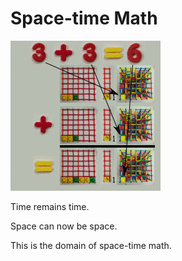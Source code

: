 # Space-time Math

![](../img/dynamic_d3_simple.gif)

Time remains time.

Space can now be space.

This is the domain of space-time math.

